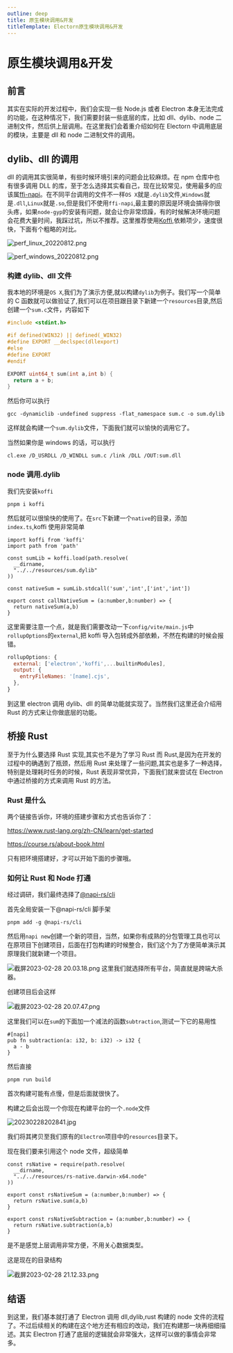 ```yaml
---
outline: deep
title: 原生模块调用&开发
titleTemplate: Electorn原生模块调用&开发
---
```

# 原生模块调用&开发

## 前言

其实在实际的开发过程中，我们会实现一些 Node.js 或者 Electron 本身无法完成的功能，在这种情况下，我们需要封装一些底层的库，比如 dll、dylib、node 二进制文件，然后供上层调用。在这里我们会着重介绍如何在 Electorn 中调用底层的模块，主要是 dll 和 node 二进制文件的调用。

## dylib、dll 的调用

dll 的调用其实很简单，有些时候环境引来的问题会比较麻烦。在 npm 仓库中也有很多调用 DLL 的库，至于怎么选择其实看自己，现在比较常见，使用最多的应该属[ffi-napi](https://github.com/node-ffi-napi/node-ffi-napi)。在不同平台调用的文件不一样`OS X`就是`.dylib`文件,`Windows`就是`.dll`,`Linux`就是`.so`,但是我们不使用`ffi-napi`,最主要的原因是环境会搞得你很头疼，如果`node-gyp`的安装有问题，就会让你非常烦躁，有的时候解决环境问题会花费大量时间，我踩过坑，所以不推荐。这里推荐使用[Koffi](https://koffi.dev/benchmarks),依赖项少，速度很快，下面有个粗略的对比。

![perf_linux_20220812.png](https://p6-juejin.byteimg.com/tos-cn-i-k3u1fbpfcp/e5b0046ba5fe48d5b7643124468f34a7~tplv-k3u1fbpfcp-watermark.png?)

![perf_windows_20220812.png](https://p9-juejin.byteimg.com/tos-cn-i-k3u1fbpfcp/9d7871beac3d4f13be13d2be884040be~tplv-k3u1fbpfcp-watermark.png?)

### 构建 dylib、dll 文件

我本地的环境是`OS X`,我们为了演示方便,就以构建`dylib`为例子。我们写一个简单的 C 函数就可以做验证了,我们可以在项目跟目录下新建一个`resources`目录,然后创建一个`sum.c`文件，内容如下

```c
#include <stdint.h>

#if defined(WIN32) || defined(_WIN32)
#define EXPORT __declspec(dllexport)
#else
#define EXPORT
#endif

EXPORT uint64_t sum(int a,int b) {
  return a + b;
}
```

然后你可以执行

```
gcc -dynamiclib -undefined suppress -flat_namespace sum.c -o sum.dylib
```

这样就会构建一个`sum.dylib`文件，下面我们就可以愉快的调用它了。

当然如果你是 windows 的话，可以执行

```
cl.exe /D_USRDLL /D_WINDLL sum.c /link /DLL /OUT:sum.dll
```

### node 调用.dylib

我们先安装`koffi`

```
pnpm i koffi
```

然后就可以很愉快的使用了。在`src`下新建一个`native`的目录，添加`index.ts`,koffi 使用非常简单

```
import koffi from 'koffi'
import path from 'path'

const sumLib = koffi.load(path.resolve(
  __dirname,
  "../../resources/sum.dylib"
))

const nativeSum = sumLib.stdcall('sum','int',['int','int'])

export const callNativeSum = (a:number,b:number) => {
  return nativeSum(a,b)
}
```

这里需要注意一个点，就是我们需要改动一下`config/vite/main.js`中`rollupOptions`的`external`,把 koffi 导入包转成外部依赖，不然在构建的时候会报错。

```js
rollupOptions: {
  external: ['electron','koffi',...builtinModules],
  output: {
    entryFileNames: '[name].cjs',
  },
}
```

到这里 electron 调用 dylib、dll 的简单功能就实现了。当然我们这里还会介绍用 Rust 的方式来让你做底层的功能。

## 桥接 Rust

至于为什么要选择 Rust 实现,其实也不是为了学习 Rust 而 Rust,是因为在开发的过程中的确遇到了瓶颈，然后用 Rust 来处理了一些问题,其实也是多了一种选择，特别是处理耗时任务的时候，Rust 表现非常优异，下面我们就来尝试在 Electron 中通过桥接的方式来调用 Rust 的方法。

### Rust 是什么

两个链接告诉你，环境的搭建步骤和方式也告诉你了：

https://www.rust-lang.org/zh-CN/learn/get-started

https://course.rs/about-book.html

只有把环境搭建好，才可以开始下面的步骤哦。

### 如何让 Rust 和 Node 打通

经过调研，我们最终选择了[@napi-rs/cli](https://napi.rs/docs/introduction/getting-started)

首先全局安装一下@napi-rs/cli 脚手架

```
pnpm add -g @napi-rs/cli
```

然后用`napi new`创建一个新的项目，当然，如果你有成熟的分包管理工具也可以在原项目下创建项目，后面在打包构建的时候整合，我们这个为了方便简单演示其原理我们就新建一个项目。

![截屏2023-02-28 20.03.18.png](https://p9-juejin.byteimg.com/tos-cn-i-k3u1fbpfcp/9328e5a2d5eb4aecb542b5fa5eaa2b9d~tplv-k3u1fbpfcp-watermark.png?)
这里我们就选择所有平台，简直就是跨端大杀器。

创建项目后会这样

![截屏2023-02-28 20.07.47.png](https://p1-juejin.byteimg.com/tos-cn-i-k3u1fbpfcp/31f6653369c34a4586c17f79b4e57882~tplv-k3u1fbpfcp-watermark.png?)

这里我们可以在`sum`的下面加一个减法的函数`subtraction`,测试一下它的易用性

```
#[napi]
pub fn subtraction(a: i32, b: i32) -> i32 {
  a - b
}
```

然后直接

```
pnpm run build
```

首次构建可能有点慢，但是后面就很快了。

构建之后会出现一个你现在构建平台的一个`.node`文件

![20230228202841.jpg](https://p6-juejin.byteimg.com/tos-cn-i-k3u1fbpfcp/915d0119640f418f91ffdb4cffa4507a~tplv-k3u1fbpfcp-watermark.png?)

我们将其拷贝至我们原有的`Electron`项目中的`resources`目录下。

现在我们要来引用这个 node 文件，超级简单

```
const rsNative = require(path.resolve(
  __dirname,
  "../../resources/rs-native.darwin-x64.node"
))

export const rsNativeSum = (a:number,b:number) => {
  return rsNative.sum(a,b)
}

export const rsNativeSubtraction = (a:number,b:number) => {
  return rsNative.subtraction(a,b)
}
```

是不是感觉上层调用非常方便，不用关心数据类型。

这是现在的目录结构

![截屏2023-02-28 21.12.33.png](https://p1-juejin.byteimg.com/tos-cn-i-k3u1fbpfcp/7d0d56e937984e06bd26563ad969ba4d~tplv-k3u1fbpfcp-watermark.png?)

## 结语

到这里，我们基本就打通了 Electron 调用 dll,dylib,rust 构建的 node 文件的流程了。不过后续相关的构建在这个地方还有相应的改动，我们在构建那一块再细细描述。其实 Electron 打通了底层的逻辑就会非常强大，这样可以做的事情会非常多。
